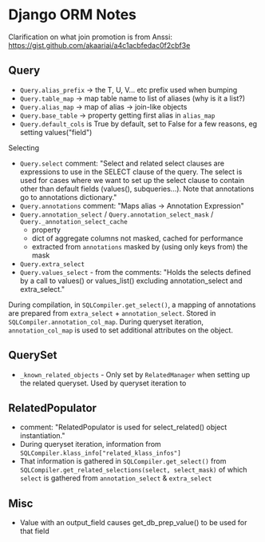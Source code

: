 Django ORM Notes
================

Clarification on what join promotion is from Anssi: https://gist.github.com/akaariai/a4c1acbfedac0f2cbf3e


Query
-----

 - `Query.alias_prefix` -> the T, U, V... etc prefix used when bumping
 - `Query.table_map` -> map table name to list of aliases (why is it a list?)
 - `Query.alias_map` -> map of alias -> join-like objects
 - `Query.base_table` -> property getting first alias in `alias_map`
 - `Query.default_cols` is True by default, set to False for a few reasons, eg setting values("field")

Selecting
 - `Query.select` comment: "Select and related select clauses are expressions to use in the SELECT clause of the query. The select is used for cases where we want to set up the select clause to contain other than default fields (values(), subqueries...). Note that annotations go to annotations dictionary."
 - `Query.annotations` comment: "Maps alias -> Annotation Expression"
 - `Query.annotation_select` / `Query.annotation_select_mask` / `Query._annotation_select_cache`
   - property
   - dict of aggregate columns not masked, cached for performance
   - extracted from `annotations` masked by (using only keys from) the mask
 - `Query.extra_select`
 - `Query.values_select` - from the comments: "Holds the selects defined by a call to values() or values_list() excluding annotation_select and extra_select."

During compilation, in `SQLCompiler.get_select()`, a mapping of annotations are prepared from `extra_select` + `annotation_select`. Stored in `SQLCompiler.annotation_col_map`. During queryset iteration, `annotation_col_map` is used to set additional attributes on the object.


QuerySet
--------
 - `_known_related_objects` - Only set by `RelatedManager` when setting up the related queryset. Used by queryset iteration to


RelatedPopulator
----------------
 - comment: "RelatedPopulator is used for select_related() object instantiation."
 - During queryset iteration, information from `SQLCompiler.klass_info["related_klass_infos"]`
 - That information is gathered in `SQLCompiler.get_select()` from `SQLCompiler.get_related_selections(select, select_mask)` of which `select` is gathered from `annotation_select` & `extra_select`


Misc
----
 - Value with an output_field causes get_db_prep_value() to be used for that field
